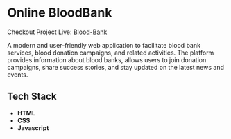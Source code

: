 
# Online BloodBank #


Checkout Project Live: [Blood-Bank](https://bloodbank-i6yu.onrender.com/)

A modern and user-friendly web application to facilitate blood bank services, blood donation campaigns, and related activities. The platform provides information about blood banks, allows users to join donation campaigns, share success stories, and stay updated on the latest news and events.

## Tech Stack

- **HTML**
- **CSS**
- **Javascript**

